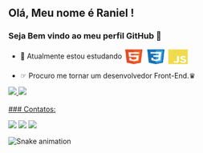 ## Olá, Meu nome é Raniel ! 
### Seja Bem vindo ao meu perfil GitHub 👋

- 📖 Atualmente estou estudando 
  <img align="center" alt="Math-HTML" height="30" width="40" src="https://raw.githubusercontent.com/devicons/devicon/master/icons/html5/html5-original.svg">
  <img align="center" alt="Math-CSS" height="30" width="40" src="https://raw.githubusercontent.com/devicons/devicon/master/icons/css3/css3-original.svg">
  <img align="center" alt="Math-Js" height="30" width="40" src="https://raw.githubusercontent.com/devicons/devicon/master/icons/javascript/javascript-plain.svg">
 
- ☞ Procuro me tornar um desenvolvedor Front-End.♛

<div>
<a href="https://github.com/raniel54">
<img height="150em" src="https://github-readme-stats.vercel.app/api/top-langs/?username=raniel54&layout=compact&langs_count=7&theme=dracula"/>
<img height="150em" src="https://github-readme-stats.vercel.app/api?username=raniel54&show_icons=true&theme=dracula&include_all_commits=true&count_private=true"/>
</div>
 <br>
### Contatos:

<div>

<a href="https://www.instagram.com/o_raniel" target="_blank"><img src="https://img.shields.io/badge/-Instagram-%23E4405F?style=for-the-badge&logo=instagram&logoColor=white" target="_blank"></a>
<a href="https://www.linkedin.com/in/raniel-oliveira/" target="_blank"><img src="https://img.shields.io/badge/-LinkedIn-%230077B5?style=for-the-badge&logo=linkedin&logoColor=white" target="_blank"></a>
<a href = "ranielsilva65@hotmail.com"><img src="https://img.shields.io/badge/Microsoft_Outlook-4836d1?style=for-the-badge&logo=microsoft-outlook&logoColor=white" target="_blank"></a>
</div>

![Snake animation](https://github.com/raniel54/raniel54/blob/output/github-contribution-grid-snake.svg)
